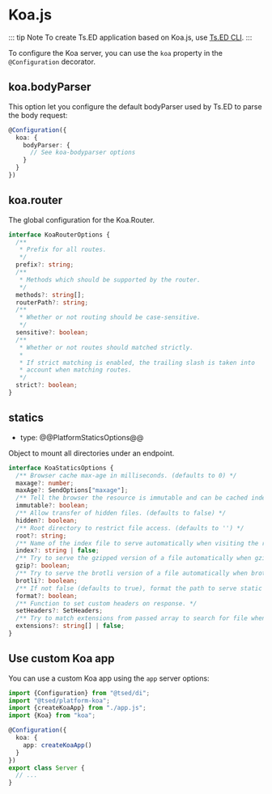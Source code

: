 # Koa.js

<Banner src="/koa.svg" height="200" href="https://koajs.com/"></Banner>

::: tip Note
To create Ts.ED application based on Koa.js, use [Ts.ED CLI](/introduction/getting-started.md).
:::

To configure the Koa server, you can use the `koa` property in the `@Configuration` decorator.

## koa.bodyParser

This option let you configure the default bodyParser used by Ts.ED to parse the body request:

```typescript
@Configuration({
  koa: {
    bodyParser: {
      // See koa-bodyparser options
    }
  }
})
```

## koa.router

The global configuration for the Koa.Router.

```typescript
interface KoaRouterOptions {
  /**
   * Prefix for all routes.
   */
  prefix?: string;
  /**
   * Methods which should be supported by the router.
   */
  methods?: string[];
  routerPath?: string;
  /**
   * Whether or not routing should be case-sensitive.
   */
  sensitive?: boolean;
  /**
   * Whether or not routes should matched strictly.
   *
   * If strict matching is enabled, the trailing slash is taken into
   * account when matching routes.
   */
  strict?: boolean;
}
```

## statics

- type: @@PlatformStaticsOptions@@

Object to mount all directories under an endpoint.

```typescript
interface KoaStaticsOptions {
  /** Browser cache max-age in milliseconds. (defaults to 0) */
  maxage?: number;
  maxAge?: SendOptions["maxage"];
  /** Tell the browser the resource is immutable and can be cached indefinitely. (defaults to false) */
  immutable?: boolean;
  /** Allow transfer of hidden files. (defaults to false) */
  hidden?: boolean;
  /** Root directory to restrict file access. (defaults to '') */
  root?: string;
  /** Name of the index file to serve automatically when visiting the root location. (defaults to none) */
  index?: string | false;
  /** Try to serve the gzipped version of a file automatically when gzip is supported by a client and if the requested file with .gz extension exists. (defaults to true). */
  gzip?: boolean;
  /** Try to serve the brotli version of a file automatically when brotli is supported by a client and if the requested file with .br extension exists. (defaults to true). */
  brotli?: boolean;
  /** If not false (defaults to true), format the path to serve static file servers and not require a trailing slash for directories, so that you can do both /directory and /directory/. */
  format?: boolean;
  /** Function to set custom headers on response. */
  setHeaders?: SetHeaders;
  /** Try to match extensions from passed array to search for file when no extension is sufficed in URL. First found is served. (defaults to false) */
  extensions?: string[] | false;
}
```

## Use custom Koa app

You can use a custom Koa app using the `app` server options:

```typescript
import {Configuration} from "@tsed/di";
import "@tsed/platform-koa";
import {createKoaApp} from "./app.js";
import {Koa} from "koa";

@Configuration({
  koa: {
    app: createKoaApp()
  }
})
export class Server {
  // ...
}
```
